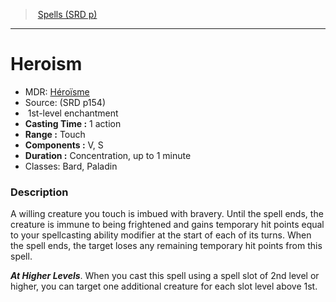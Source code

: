 ﻿---
!SpellVO
Level: 1
Type: enchantment
CastingTime: 1 action
Range: Touch
Components: V, S
Duration: Concentration, up to 1 minute
Classes: Bard, Paladin
Id: spells_vo.md#heroism
ParentLink: spells_vo.md#spells-srd-p
Name: Heroism
ParentName: Spells (SRD p)
NameLevel: 1
AltName: '[Héroïsme](hd_spells_heroisme.md)'
Source: (SRD p154)
---
> [Spells (SRD p)](srd_spells.md)

---

# Heroism

- MDR: [Héroïsme](hd_spells_heroisme.md)
- Source: (SRD p154)
-  1st-level enchantment
- **Casting Time :** 1 action
- **Range :** Touch
- **Components :** V, S
- **Duration :** Concentration, up to 1 minute
- Classes: Bard, Paladin

### Description

A willing creature you touch is imbued with bravery. Until the spell ends, the creature is immune to being frightened and gains temporary hit points equal to your spellcasting ability modifier at the start of each of its turns. When the spell ends, the target loses any remaining temporary hit points from this spell.

**_At Higher Levels_**. When you cast this spell using a spell slot of 2nd level or higher, you can target one additional creature for each slot level above 1st.

